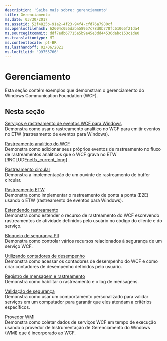 ```yaml
---
description: 'Saiba mais sobre: gerenciamento'
title: Gerenciamento
ms.date: 03/30/2017
ms.assetid: 52f4825b-91a2-4f23-94f4-cfd76a7980cf
ms.openlocfilehash: 62604c055daba58957c78d0b778fc61065f21da4
ms.sourcegitcommit: ddf7edb67715a5b9a45e3dd44536dabc153c1de0
ms.translationtype: MT
ms.contentlocale: pt-BR
ms.lasthandoff: 02/06/2021
ms.locfileid: "99755766"
---
```

# <a name="management"></a>Gerenciamento

Esta seção contém exemplos que demonstram o gerenciamento do Windows Communication Foundation (WCF).  
  
## <a name="in-this-section"></a>Nesta seção  

 [Serviços e rastreamento de eventos WCF para Windows](wcf-services-and-event-tracing-for-windows.md)  
 Demonstra como usar o rastreamento analítico no WCF para emitir eventos no ETW (rastreamento de eventos para Windows).  
  
 [Rastreamento analítico do WCF](wcf-analytic-tracing.md)  
 Demonstra como adicionar seus próprios eventos de rastreamento no fluxo de rastreamentos analíticos que o WCF grava no ETW [!INCLUDE[netfx_current_long](../../../../includes/netfx-current-long-md.md)] .  
  
 [Rastreamento circular](circular-tracing.md)  
 Demonstra a implementação de um ouvinte de rastreamento de buffer circular.  
  
 [Rastreamento ETW](etw-tracing.md)  
 Demonstra como implementar o rastreamento de ponta a ponta (E2E) usando o ETW (rastreamento de eventos para Windows).  
  
 [Estendendo rastreamento](extending-tracing.md)  
 Demonstra como estender o recurso de rastreamento do WCF escrevendo rastreamentos de atividade definidos pelo usuário no código do cliente e do serviço.  
  
 [Bloqueio de segurança PII](pii-security-lockdown.md)  
 Demonstra como controlar vários recursos relacionados à segurança de um serviço WCF.  
  
 [Utilizando contadores de desempenho](using-performance-counters.md)  
 Demonstra como acessar os contadores de desempenho do WCF e como criar contadores de desempenho definidos pelo usuário.  
  
 [Registro de mensagem e rastreamento](tracing-and-message-logging.md)  
 Demonstra como habilitar o rastreamento e o log de mensagens.  
  
 [Validação de segurança](security-validation.md)  
 Demonstra como usar um comportamento personalizado para validar serviços em um computador para garantir que eles atendam a critérios específicos.  
  
 [Provedor WMI](wmi-provider.md)  
 Demonstra como coletar dados de serviços WCF em tempo de execução usando o provedor de Instrumentação de Gerenciamento do Windows (WMI) que é incorporado ao WCF.
